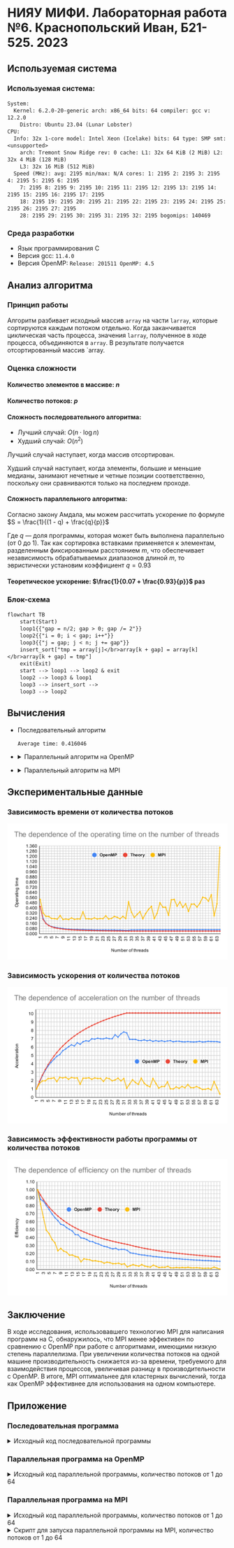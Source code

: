 # НИЯУ МИФИ. Лабораторная работа №6. Краснопольский Иван, Б21-525. 2023

## Используемая система

### Используемая система:

```text
System:
  Kernel: 6.2.0-20-generic arch: x86_64 bits: 64 compiler: gcc v: 12.2.0
    Distro: Ubuntu 23.04 (Lunar Lobster)
CPU:
  Info: 32x 1-core model: Intel Xeon (Icelake) bits: 64 type: SMP smt: <unsupported>
    arch: Tremont Snow Ridge rev: 0 cache: L1: 32x 64 KiB (2 MiB) L2: 32x 4 MiB (128 MiB)
    L3: 32x 16 MiB (512 MiB)
  Speed (MHz): avg: 2195 min/max: N/A cores: 1: 2195 2: 2195 3: 2195 4: 2195 5: 2195 6: 2195
    7: 2195 8: 2195 9: 2195 10: 2195 11: 2195 12: 2195 13: 2195 14: 2195 15: 2195 16: 2195 17: 2195
    18: 2195 19: 2195 20: 2195 21: 2195 22: 2195 23: 2195 24: 2195 25: 2195 26: 2195 27: 2195
    28: 2195 29: 2195 30: 2195 31: 2195 32: 2195 bogomips: 140469
```

### Среда разработки

- Язык программирования C
- Версия gcc: `11.4.0`
- Версия OpenMP: `Release: 201511 OpenMP: 4.5`

## Анализ алгоритма

### Принцип работы

Алгоритм разбивает исходный массив `array` на части `larray`, которые сортируются каждым потоком отдельно. Когда
заканчивается циклическая часть процесса, значения `larray`, полученное в ходе процесса, объединяются в `array`. В
результате получается отсортированный массив `array.

### Оценка сложности

#### Количество элементов в массиве: $n$

#### Количество потоков: $p$

#### Сложность последовательного алгоритма:

- Лучший случай: $O(n\cdot\log{n})$
- Худший случай: $O(n^2)$

Лучший случай наступает, когда массив отсортирован.

Худший случай наступает, когда элементы, большие и меньшие медианы,
занимают нечетные и четные позиции соответственно, поскольку они сравниваются только на последнем проходе.

#### Сложность параллельного алгоритма:

Согласно закону Амдала, мы можем рассчитать ускорение по формуле $S = \frac{1}{(1 - q) + \frac{q}{p}}$

Где $q$ — доля программы, которая может быть выполнена параллельно (от 0 до 1). Так как сортировка вставками применяется
к элементам, разделенным фиксированным расстоянием $m$, что обеспечивает независимость обрабатываемых диапазонов длиной
$m$, то эвристически установим коэффициент $q = 0.93$

#### Теоретическое ускорение: $\frac{1}{0.07 + \frac{0.93}{p}}$ раз

### Блок-схема

```mermaid
flowchart TB
    start(Start)
    loop1{{"gap = n/2; gap > 0; gap /= 2"}}
    loop2{{"i = 0; i < gap; i++"}}
    loop3{{"j = gap; j < n; j += gap"}}
    insert_sort["tmp = array[j]</br>array[k + gap] = array[k]</br>array[k + gap] = tmp"]
    exit(Exit)
    start --> loop1 --> loop2 & exit
    loop2 --> loop3 & loop1
    loop3 --> insert_sort --> 
    loop3 --> loop2
```

## Вычисления

- Последовательный алгоритм

  ```text
  Average time: 0.416046
  ```

- <details>
  <summary>Параллельный алгоритм на OpenMP</summary>

  ```text
  Threads	Time
  1	0.422073
  2	0.239992
  3	0.163860
  4	0.131397
  5	0.112196
  6	0.100872
  7	0.092802
  8	0.085901
  9	0.082495
  10	0.075773
  11	0.072917
  12	0.069753
  13	0.067151
  14	0.068663
  15	0.064623
  16	0.066486
  17	0.063429
  18	0.062318
  19	0.062841
  20	0.060233
  21	0.060595
  22	0.059634
  23	0.060252
  24	0.060298
  25	0.059431
  26	0.060186
  27	0.060201
  28	0.056378
  29	0.058620
  30	0.055583
  31	0.053924
  32	0.054786
  33	0.060833
  34	0.060868
  35	0.060875
  36	0.061991
  37	0.062197
  38	0.061413
  39	0.062376
  40	0.061722
  41	0.063052
  42	0.062182
  43	0.062978
  44	0.062303
  45	0.063210
  46	0.062581
  47	0.062241
  48	0.063489
  49	0.062889
  50	0.062838
  51	0.063478
  52	0.063601
  53	0.063215
  54	0.063592
  55	0.063727
  56	0.063571
  57	0.062969
  58	0.063715
  59	0.063546
  60	0.062936
  61	0.063188
  62	0.063272
  63	0.063304
  64	0.063941
  ```

</details>

- <details>
  <summary>Параллельный алгоритм на MPI</summary>

  ```text
  Threads	Time
  1	0.532166
  2	0.323468
  3	0.270758
  4	0.269223
  5	0.236663
  6	0.235389
  7	0.226981
  8	0.282357
  9	0.222618
  10	0.229543
  11	0.222104
  12	0.245677
  13	0.224341
  14	0.230616
  15	0.228318
  16	0.339430
  17	0.233219
  18	0.232123
  19	0.227337
  20	0.246388
  21	0.229519
  22	0.236287
  23	0.234406
  24	0.278679
  25	0.229498
  26	0.238451
  27	0.268589
  28	0.256048
  29	0.232499
  30	0.270512
  31	0.236717
  32	0.493728
  33	0.335955
  34	0.252829
  35	0.300484
  36	0.343874
  37	0.232554
  38	0.314728
  39	0.378895
  40	0.425128
  41	0.235960
  42	0.318436
  43	0.480799
  44	0.413206
  45	0.412444
  46	0.288079
  47	0.526823
  48	0.532539
  49	0.427871
  50	0.493744
  51	0.409280
  52	0.465868
  53	0.348409
  54	0.459642
  55	0.461707
  56	0.414162
  57	0.473347
  58	0.566114
  59	0.553962
  60	0.505323
  61	0.603815
  62	0.281751
  63	0.463694
  64	1.338388
  ```

</details>

## Экспериментальные данные

### Зависимость времени от количества потоков

![image](assets/The%20dependence%20of%20the%20operating%20time%20on%20the%20number%20of%20threads.svg)

### Зависимость ускорения от количества потоков

![image](assets/The%20dependence%20of%20acceleration%20on%20the%20number%20of%20threads.svg)

### Зависимость эффективности работы программы от количества потоков

![image](assets/The%20dependence%20of%20efficiency%20on%20the%20number%20of%20threads.svg)

## Заключение

В ходе исследования, использовавшего технологию MPI для написания программ на C, обнаружилось, что MPI менее эффективен
по сравнению с OpenMP при работе с алгоритмами, имеющими низкую степень параллелизма. При увеличении количества потоков
на одной машине производительность снижается из-за времени, требуемого для взаимодействия процессов, увеличивая разницу
в производительности с OpenMP. В итоге, MPI оптимальнее для кластерных вычислений, тогда как OpenMP эффективнее для
использования на одном компьютере.

## Приложение

### Последовательная программа

<details>
  <summary>Исходный код последовательной программы</summary>

```c++
#include <stdio.h>
#include <stdlib.h>
#include <omp.h>


void insert_sort(int *array, int n, int stride) {
    for (int j = stride; j < n; j += stride) {
        int key = array[j];
        int i = j - stride;
        while (i >= 0 && array[i] > key) {
            array[i + stride] = array[i];
            i -= stride;
        }
        array[i + stride] = key;
    }
}

void shell_sort(int *array, int n) {
    int i, m;
    for (m = n / 2; m > 0; m /= 2) {
        for (i = 0; i < m; i++)
            insert_sort(&(array[i]), n - i, m);
    }
}

int main(int argc, char **argv) {
    const int count = 1000000;
    const int random_seed = 123123;
    const int iterations = 20;

    srand(random_seed);

    int *array = malloc(count * sizeof(int));

    double start_time, end_time, total = 0;

    for (int j = 0; j < iterations; j++) {
        for (int i = 0; i < count; i++) { array[i] = rand(); }
        start_time = omp_get_wtime();
        shell_sort(array, count);
        end_time = omp_get_wtime();
        total += end_time - start_time;
    }

    printf("Average time: %f\n", total / (double) iterations);

    free(array);
    return 0;
}
```

</details>

### Параллельная программа на OpenMP

<details>
  <summary>Исходный код параллельной программы, количество потоков от 1 до 64</summary>

```c++
#include <stdio.h>
#include <stdlib.h>
#include <omp.h>


void insert_sort(int *array, int n, int gap) {
    for (int j = gap; j < n; j += gap) {
        int tmp = array[j];
        int i = j - gap;
        while (i >= 0 && array[i] > tmp) {
            array[i + gap] = array[i];
            i -= gap;
        }
        array[i + gap] = tmp;
    }
}

void shell_sort(int *array, int n, int threads) {
    int i, gap;
    for (gap = n / 2; gap > 0; gap /= 2) {
#pragma omp parallel for shared(array, gap, n) private(i) num_threads(threads)
        for (i = 0; i < gap; i++)
            insert_sort(&(array[i]), n - i, gap);
    }
}

int main(int argc, char **argv) {
    const int count = 1000000;
    const int random_seed = 1337;
    const int iterations = 25;
    const int max_threads = 64;

    srand(random_seed);

    int *array = malloc(count * sizeof(int));

    double start_time, end_time, total;
    printf("Threads\tTime\n");
    for (int threads = 1; threads <= max_threads; threads++) {
        total = 0;

        for (int j = 0; j < iterations; j++) {
            for (int i = 0; i < count; i++) { array[i] = rand(); }
            start_time = omp_get_wtime();
            shell_sort(array, count, threads);
            end_time = omp_get_wtime();
            total += end_time - start_time;
        }
        printf("%d\t%f\n", threads, total / (double) iterations);
    }
    free(array);
    return 0;
}
```

</details>

### Параллельная программа на MPI

<details>
  <summary>Исходный код параллельной программы, количество потоков от 1 до 64</summary>

```c++
#include <stdio.h>
#include <stdlib.h>
#include <string.h>
#include <mpi.h>

void insert_sort(int *array, int n, int gap) {
    for (int j = gap; j < n; j += gap) {
        int tmp = array[j];
        int i = j - gap;
        while (i >= 0 && array[i] > tmp) {
            array[i + gap] = array[i];
            i -= gap;
        }
        array[i + gap] = tmp;
    }
}

void shell_sort(int *array, int n) {
    int i, gap;
    for (gap = n / 2; gap > 0; gap /= 2) {
        for (i = 0; i < gap; i++)
            insert_sort(&(array[i]), n - i, gap);
    }
}

int main(int argc, char **argv) {
    const int count = 1000000;
    const int random_seed = 1337;
    const int iterations = 25;

    srand(random_seed);

    int *array = malloc(count * sizeof(int));

    MPI_Init(&argc, &argv);

    int rank, size;
    MPI_Comm_size(MPI_COMM_WORLD, &size);
    MPI_Comm_rank(MPI_COMM_WORLD, &rank);
    int chunk = count / size;

    double start_time, end_time, total = 0;
    for (int iteration = 0; iteration < iterations; iteration++) {
        int *larray, lsize = count - chunk * (size - 1);
        MPI_Status status;

        if (rank == 0) {
            for (int i = 0; i < count; i++) { array[i] = rand(); }

            for (int dest = 1; dest < size; dest++) {
                MPI_Send(array + chunk * (dest - 1), chunk, MPI_INT, dest, 0, MPI_COMM_WORLD);
            }

            start_time = MPI_Wtime();

            larray = malloc(lsize * sizeof(int));

            for (int i = chunk * (size - 1), j = 0; i < count; i++, j++) {
                larray[j] = array[i];
            }

            shell_sort(larray, lsize);

            int *sorted = malloc(count * sizeof(int));

            memcpy(sorted, larray, lsize * sizeof(int));

            for (int src = 1; src < size; src++) {
                MPI_Recv(sorted + chunk * src, lsize, MPI_INT, MPI_ANY_SOURCE, 1, MPI_COMM_WORLD, &status);
            }

            shell_sort(sorted, count);

            free(sorted);
            free(larray);

            end_time = MPI_Wtime();
        } else {
            larray = malloc(chunk * sizeof(int));

            MPI_Recv(larray, chunk, MPI_INT, 0, 0, MPI_COMM_WORLD, &status);

            shell_sort(larray, chunk);

            MPI_Send(larray, chunk, MPI_INT, 0, 1, MPI_COMM_WORLD);

            free(larray);
        }

        total += end_time - start_time;
    }

    if (rank == 0) {
        printf("%d\t%f\n", size, total / (double) iterations);
    }

    MPI_Finalize();

    free(array);
    return 0;
}
```

</details>

<details>
  <summary>Скрипт для запуска параллельной программы на MPI, количество потоков от 1 до 64</summary>

```bash
#!/bin/bash

EXECUTABLE="./cmake-build-debug/lab"

echo -e "Threads\tTime"

for threads in {1..32}
do
    mpiexec -n $threads $EXECUTABLE
done

for threads in {33..64}
do
    mpiexec -n $threads --oversubscribe $EXECUTABLE
done
```

</details>
